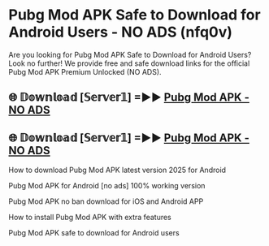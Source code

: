 # Pubg Mod APK Safe to Download for Android Users - NO ADS (nfq0v)

Are you looking for Pubg Mod APK Safe to Download for Android Users? Look no further! We provide free and safe download links for the official Pubg Mod APK Premium Unlocked (NO ADS).

## 🌐 𝔻𝕠𝕨𝕟𝕝𝕠𝕒𝕕 [𝕊𝕖𝕣𝕧𝕖𝕣𝟙] =►► [Pubg Mod APK - NO ADS](https://getmodsapk.pages.dev?q=Pubg+Mod+APK)

## 🌐 𝔻𝕠𝕨𝕟𝕝𝕠𝕒𝕕 [𝕊𝕖𝕣𝕧𝕖𝕣𝟙] =►► [Pubg Mod APK - NO ADS](https://getmodsapk.pages.dev?q=Pubg+Mod+APK)

How to download Pubg Mod APK latest version 2025 for Android

Pubg Mod APK for Android [no ads] 100% working version

Pubg Mod APK no ban download for iOS and Android APP

How to install Pubg Mod APK with extra features

Pubg Mod APK safe to download for Android users